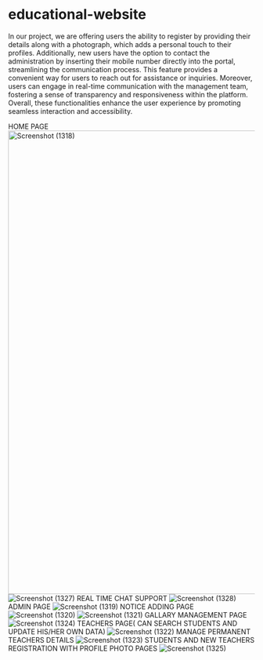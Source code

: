# educational-website

In our project, we are offering users the ability to register by providing their details along with a photograph, which adds a personal touch to their profiles. Additionally, new users have the option to contact the administration by inserting their mobile number directly into the portal, streamlining the communication process. This feature provides a convenient way for users to reach out for assistance or inquiries. Moreover, users can engage in real-time communication with the management team, fostering a sense of transparency and responsiveness within the platform. Overall, these functionalities enhance the user experience by promoting seamless interaction and accessibility.

HOME PAGE
<img width="945" alt="Screenshot (1318)" src="https://github.com/Sonalprasad91022/educational-website/assets/116148553/c9953123-a190-4621-b59a-94805af0b08b">
![Screenshot (1327)](https://github.com/Sonalprasad91022/educational-website/assets/116148553/bb99e739-aef4-4877-a1fe-1620454b07be)
REAL TIME CHAT SUPPORT
![Screenshot (1328)](https://github.com/Sonalprasad91022/educational-website/assets/116148553/f669d963-6ee2-4e82-ab85-9f3c24bd4a06)
ADMIN PAGE
![Screenshot (1319)](https://github.com/Sonalprasad91022/educational-website/assets/116148553/f219d7e1-b664-4bc7-ae9f-2e3f192ef0e1)
NOTICE ADDING PAGE
![Screenshot (1320)](https://github.com/Sonalprasad91022/educational-website/assets/116148553/72cabf9d-cd30-477d-bc8d-5385763200cc)
![Screenshot (1321)](https://github.com/Sonalprasad91022/educational-website/assets/116148553/924a355e-c0e2-42b0-8d4a-546fec555dd7)
GALLARY MANAGEMENT PAGE
![Screenshot (1324)](https://github.com/Sonalprasad91022/educational-website/assets/116148553/c80052d2-5760-4d5b-a733-378dfb15a082)
TEACHERS PAGE( CAN SEARCH STUDENTS AND UPDATE HIS/HER OWN DATA)
![Screenshot (1322)](https://github.com/Sonalprasad91022/educational-website/assets/116148553/8fe8b849-05e0-40e7-b5a5-b12e11140019)
MANAGE PERMANENT TEACHERS DETAILS
![Screenshot (1323)](https://github.com/Sonalprasad91022/educational-website/assets/116148553/7af0af4f-889d-414d-a819-94fd3ca9a33a)
STUDENTS AND NEW TEACHERS REGISTRATION WITH PROFILE PHOTO PAGES
![Screenshot (1325)](https://github.com/Sonalprasad91022/educational-website/assets/116148553/3ca58764-e5c6-4e43-8355-70acfdd5b587)



